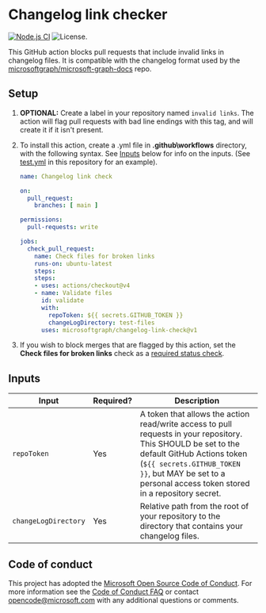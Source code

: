 # Changelog link checker

[![Node.js CI](https://github.com/microsoftgraph/changelog-link-check/actions/workflows/node.yml/badge.svg)](https://github.com/microsoftgraph/changelog-link-check/actions/workflows/node.yml) ![License.](https://img.shields.io/badge/license-MIT-green.svg)

This GitHub action blocks pull requests that include invalid links in changelog files. It is compatible with the changelog format used by the [microsoftgraph/microsoft-graph-docs](https://github.com/microsoftgraph/microsoft-graph-docs) repo.

## Setup

1. **OPTIONAL:** Create a label in your repository named `invalid links`. The action will flag pull requests with bad line endings with this tag, and will create it if it isn't present.

1. To install this action, create a .yml file in **.github\workflows** directory, with the following syntax. See [Inputs](#inputs) below for info on the inputs. (See [test.yml](.github\workflows\test.yml) in this repository for an example).

    ```yml
    name: Changelog link check

    on:
      pull_request:
        branches: [ main ]

    permissions:
      pull-requests: write

    jobs:
      check_pull_request:
        name: Check files for broken links
        runs-on: ubuntu-latest
        steps:
        steps:
        - uses: actions/checkout@v4
        - name: Validate files
          id: validate
          with:
            repoToken: ${{ secrets.GITHUB_TOKEN }}
            changeLogDirectory: test-files
          uses: microsoftgraph/changelog-link-check@v1
    ```

1. If you wish to block merges that are flagged by this action, set the **Check files for broken links** check as a [required status check](https://docs.github.com/en/repositories/configuring-branches-and-merges-in-your-repository/defining-the-mergeability-of-pull-requests/about-protected-branches#require-status-checks-before-merging).

## Inputs

| Input                | Required? | Description                                                            |
|----------------------|-----------|------------------------------------------------------------------------|
| `repoToken`          | Yes       | A token that allows the action read/write access to pull requests in your repository. This SHOULD be set to the default GitHub Actions token (`${{ secrets.GITHUB_TOKEN }}`, but MAY be set to a personal access token stored in a repository secret. |
| `changeLogDirectory` | Yes       | Relative path from the root of your repository to the directory that contains your changelog files. |

## Code of conduct

This project has adopted the [Microsoft Open Source Code of Conduct](https://opensource.microsoft.com/codeofconduct/). For more information see the [Code of Conduct FAQ](https://opensource.microsoft.com/codeofconduct/faq/) or contact [opencode@microsoft.com](mailto:opencode@microsoft.com) with any additional questions or comments.
